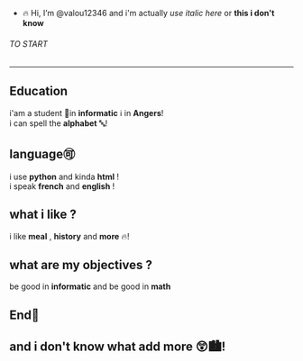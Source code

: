 - 🔥 Hi, I’m @valou12346 and i'm actually *use italic here* or **this i don't know**


<h6>TO START</h6>


------------------------------------------------------------------------------------
## Education
  i'am a student 📘in **informatic** ℹ️ in **Angers**!  
  i can spell the **alphabet** 🔤!  
## language🉑    
  i use **python** and kinda **html** !  
  i speak **french** and **english** !  
## what i like ?  
i like **meal** , **history** and **more** 🔥!  
## what are my objectives ?
be good in **informatic** and be good in **math**
## End🏤  
  and i don't know what add more 😲🏙️!  
------------------------------------------------------------------------------------


<!---
valou12346/valou12346 is a ✨ special ✨ repository because its `README.md` (this file) appears on your GitHub profile.
You can click the Preview link to take a look at your changes.
--->
